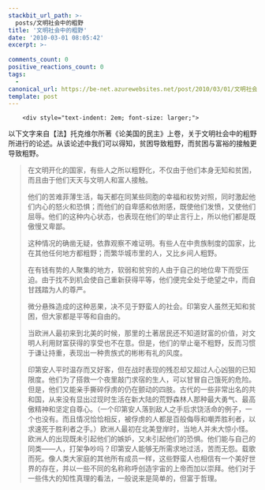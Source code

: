 ```yaml
---
stackbit_url_path: >-
  posts/文明社会中的粗野
title: '文明社会中的粗野'
date: '2010-03-01 08:05:42'
excerpt: >-
  
comments_count: 0
positive_reactions_count: 0
tags: 
  - 
canonical_url: https://be-net.azurewebsites.net/post/2010/03/01/文明社会中的粗野
template: post
---
```


        <div style="text-indent: 2em; font-size: larger;">
<p>以下文字来自【法】托克维尔所著《论美国的民主》上卷，关于文明社会中的粗野所进行的论述。从该论述中我们可以得知，贫困导致粗野，而贫困与富裕的接触更导致粗野。</p>
<blockquote>
<p>在文明开化的国家，有些人之所以粗野化，不仅由于他们本身无知和贫困，而且由于他们天天与文明人和富人接触。</p>
<p>他们的苦难菲薄生活，每天都在同某些同胞的幸福和权势对照，同时激起他们内心的怒火和恐惧；而他们的自卑感和依附感，既使他们发愤，又使他们屈辱。他们的这种内心状态，也表现在他们的举止言行上，所以他们都是既傲慢又卑鄙。</p>
<p>这种情况的确凿无疑，依靠观察不难证明。有些人在中贵族制度的国家，比在其他任何地方都粗野；而繁华城市里的人，又比乡间人粗野。</p>
<p>在有钱有势的人聚集的地方，软弱和贫穷的人由于自己的地位卑下而受压迫。由于找不到机会使自己重新获得平等，他们便完全处于绝望之中，而自甘践踏为人的尊严。</p>
<p>微分悬殊造成的这种恶果，决不见于野蛮人的社会。印第安人虽然无知和贫困，但大家都是平等和自由的。</p>
<p>当欧洲人最初来到北美的时候，那里的土著居民还不知道财富的价值，对文明人利用财富获得的享受也不在意。但是，他们的举止毫不粗野，反而习惯于谦让持重，表现出一种贵族式的彬彬有礼的风度。</p>
<p>印第安人平时温存而又好客，但在战时表现的残忍却又超过人心凶狠的已知限度。他们为了搭救一个夜里敲门求宿的生人，可以甘冒自己饿死的危险。但是，他们又能亲手撕碎俘虏的仍在颤动的四肢。古代的一些非常出名的共和国，从来没有显出过现时生活在新大陆的荒野森林人那种最大勇气、最高傲精神和坚定自尊心。（一个印第安人落到敌人之手后求饶活命的例子，一个也没有。而且情况恰恰相反，被俘虏的人都是百般侮辱和嘲弄胜利者，以求速死于胜利者之手。）欧洲人最初在北美登岸时，当地人并未大惊小怪。欧洲人的出现既未引起他们的嫉妒，又未引起他们的恐惧。他们能与自己的同类——人，打架争吵吗？印第安人能够无所需求地过活，苦而无怨。载歌而死。像人类大家庭的其他所有成员一样，这些野蛮人也相信有一个美好世界的存在，并以一些不同的名称称呼创造宇宙的上帝而加以崇拜。他们对于一些伟大的知性真理的看法，一般说来是简单的，但富于哲理。</p>
</blockquote></div>
<p>&nbsp;</p>
      